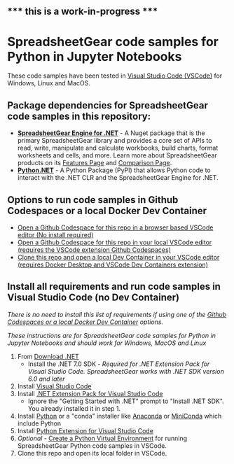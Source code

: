 ## *** this is a work-in-progress ***

# SpreadsheetGear code samples for Python in Jupyter Notebooks #

These code samples have been tested in [Visual Studio Code (VSCode)](https://code.visualstudio.com/) for Windows, Linux and MacOS.

## Package dependencies for SpreadsheetGear code samples in this repository: ##
*   **[SpreadsheetGear Engine for .NET](https://www.nuget.org/packages/SpreadsheetGear/9.1.44-beta)** - A Nuget package that is the primary SpreadsheetGear library and provides a core set of APIs to read, write, manipulate and calculate workbooks, build charts, format worksheets and cells, and more. Learn more about SpreadsheetGear products on its [Features Page](https://www.spreadsheetgear.com/Products/Features) and [Comparison Page](https://www.spreadsheetgear.com/Products/Compare).
*   **[Python.NET](https://pypi.org/project/pythonnet/)** - A Python Package (PyPI) that allows Python code to interact with the .NET CLR and the SpreadsheetGear Engine for .NET.

## Options to run code samples in Github Codespaces or a local Docker Dev Container ##
- [Open a Github Codespace for this repo in a browser based VSCode editor (No install required)](./docs/SampleCodeInVSCode.md#open-a-github-codespace-for-this-repo-in-a-browser-based-vscode-editor-no-install-required)
- [Open a Github Codespace for this repo in your local VSCode editor (requires the VSCode extension Github Codespaces)](./docs/SampleCodeInVSCode.md#open-a-github-codespace-for-this-repo-in-your-local-vscode-editor-requires-the-vscode-extension-github-codespaces)
- [Clone this repo and open a local Dev Container in your VSCode editor (requires Docker Desktop and VSCode Dev Containers extension)](./docs/SampleCodeInVSCode.md#clone-this-repo-and-open-a-local-devcontainer-in-your-vscode-editor-requires-docker-desktop-and-vscode-dev-containers-extension)

## Install all requirements and run code samples in Visual Studio Code (no Dev Container) ##

*There is no need to install this list of requirements if using one of the [Github Codespaces or a local Docker Dev Container](#options-to-run-code-samples-in-github-codespaces-or-a-local-docker-dev-container) options.*

*These instructions are for SpreadsheetGear code samples for Python in Jupyter Notebooks and should work for Windows, MacOS and Linux*

1. From [Download .NET](https://dotnet.microsoft.com/en-us/download)
    - Install the .NET 7.0 SDK - *Required for .NET Extension Pack for Visual Studio Code. SpreadsheetGear works with .NET SDK version 6.0 and later*
2. Install [Visual Studio Code](https://code.visualstudio.com/)
3. Install [.NET Extension Pack for Visual Studio Code](https://marketplace.visualstudio.com/items?itemName=ms-dotnettools.vscode-dotnet-pack)
    - Ignore the "Getting Started with .NET" prompt to "Install .NET SDK". You already installed it in step 1.
5. Install [Python](https://www.python.org/) or a "conda" installer like [Anaconda](https://www.anaconda.com/products/distribution) or [MiniConda](https://docs.conda.io/en/latest/miniconda.html) which include Python
6. Install [Python Extension for Visual Studio Code](https://marketplace.visualstudio.com/items?itemName=ms-python.python)
7. *Optional -* [Create a Python Virtual Environment](https://code.visualstudio.com/docs/python/environments) for running SpreadsheetGear Python code samples in VSCode.
8. Clone this repo and open its local folder in VSCode.




